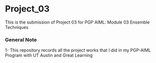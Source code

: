 # Project_03
This is the submission of Project 03 for PGP AIML: Module 03 Ensemble Techniques

### General Note
1- This repository records all the project works that I did in my PGP-AIML Program with UT Austin and Great Learning
